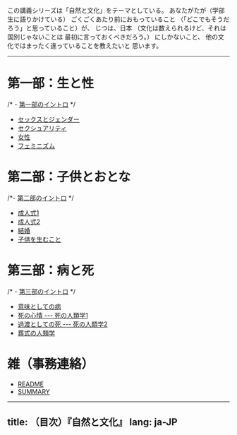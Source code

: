 <!-- -*- coding: utf-8 -*- -->

この講義シリーズは「自然と文化」をテーマとしている。
あなたがたが<comment>（学部生に語りかけている）</comment>
ごくごくあたり前におもっていること
（「どこでもそうだろう」と思っていること）が、
じつは、日本
<comment>（文化は数えられるけど、それは国別じゃないことは
最初に言っておくべきだろう。）</comment>
にしかないこと、
他の文化ではまったく違っていることを教えたいと
思います。

-----

# 第一部：生と性

/* - [第一部のイントロ](intro-01.html) */
- [セックスとジェンダー](gender.html)
- [セクシュアリティ](sexual.html)
- [女性](woman.html)
- [フェミニズム](feminism.html)

# 第二部：子供とおとな

/*- [第二部のイントロ](intro-01.html) */
- [成人式1](novice1.html)
- [成人式2](novice2.html)
- [結婚](marriage.html)
- [子供を生むこと](repro.html)

# 第三部：病と死

/* - [第三部のイントロ](intro-01.html) */
- [意味としての病](disease.html)
- [死の心情 --- 死の人類学1](death1.html)
- [過渡としての死 --- 死の人類学2](death2.html)
- [葬式の人類学](funeral.html)

# 雑（事務連絡）

- [README](README.html)
- [SUMMARY](SUMMARY.html)

---
title: （目次）『自然と文化』
lang: ja-JP
---
